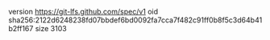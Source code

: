 version https://git-lfs.github.com/spec/v1
oid sha256:2122d6248238fd07bbdef6bd0092fa7cca7f482c91ff0b8f5c3d64b41b2ff167
size 3103

